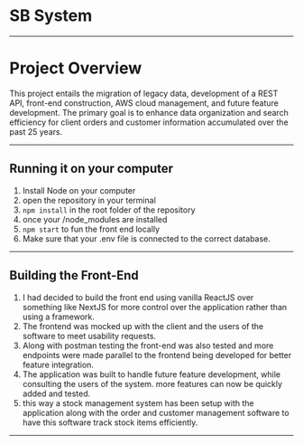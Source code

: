 # SB System
---

# **Project Overview**

This project entails the migration of legacy data, development of a REST API, front-end construction, AWS cloud management, and future feature development. The primary goal is to enhance data organization and search efficiency for client orders and customer information accumulated over the past 25 years.

---

## **Running it on your computer**

1. Install Node on your computer
2. open the repository in your terminal 
3. `npm install` in the root folder of the repository
4. once your /node_modules are installed 
5. `npm start` to fun the front end locally
6. Make sure that your .env file is connected to the correct database.

---

## **Building the Front-End**

1. I had decided to build the front end using vanilla ReactJS over something like NextJS for more control over the application rather than using a framework. 
2. The frontend was mocked up with the client and the users of the software to meet usability requests. 
3. Along with postman testing the front-end was also tested and more endpoints were made parallel to the frontend being developed for better feature integration. 
4. The application was built to handle future feature development, while consulting the users of the system. more features can now be quickly added and tested. 
5. this way a stock management system has been setup with the application along with the order and customer management software to have this software track stock items efficiently. 

---
